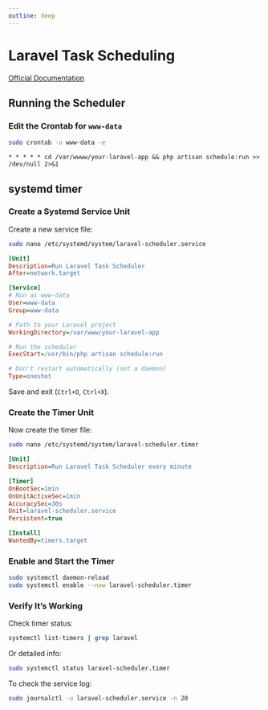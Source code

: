 ```yaml
---
outline: deep
---
```


# Laravel Task Scheduling

[Official Documentation](https://laravel.com/docs/scheduling)

## Running the Scheduler

### Edit the Crontab for `www-data`

```bash
sudo crontab -u www-data -e
```

```
* * * * * cd /var/wwww/your-laravel-app && php artisan schedule:run >> /dev/null 2>&1
```

## systemd timer

### Create a Systemd Service Unit

Create a new service file:

```bash
sudo nano /etc/systemd/system/laravel-scheduler.service
```

```ini
[Unit]
Description=Run Laravel Task Scheduler
After=network.target

[Service]
# Run as www-data
User=www-data
Group=www-data

# Path to your Laravel project
WorkingDirectory=/var/www/your-laravel-app

# Run the scheduler
ExecStart=/usr/bin/php artisan schedule:run

# Don't restart automatically (not a daemon)
Type=oneshot
```

Save and exit (`Ctrl+O`, `Ctrl+X`).

### Create the Timer Unit

Now create the timer file:

```bash
sudo nano /etc/systemd/system/laravel-scheduler.timer
```

```ini
[Unit]
Description=Run Laravel Task Scheduler every minute

[Timer]
OnBootSec=1min
OnUnitActiveSec=1min
AccuracySec=30s
Unit=laravel-scheduler.service
Persistent=true

[Install]
WantedBy=timers.target
```

### Enable and Start the Timer

```bash
sudo systemctl daemon-reload
sudo systemctl enable --now laravel-scheduler.timer
```

### Verify It’s Working

Check timer status:

```bash
systemctl list-timers | grep laravel
```

Or detailed info:

```bash
sudo systemctl status laravel-scheduler.timer
```

To check the service log:

```bash
sudo journalctl -u laravel-scheduler.service -n 20
```
